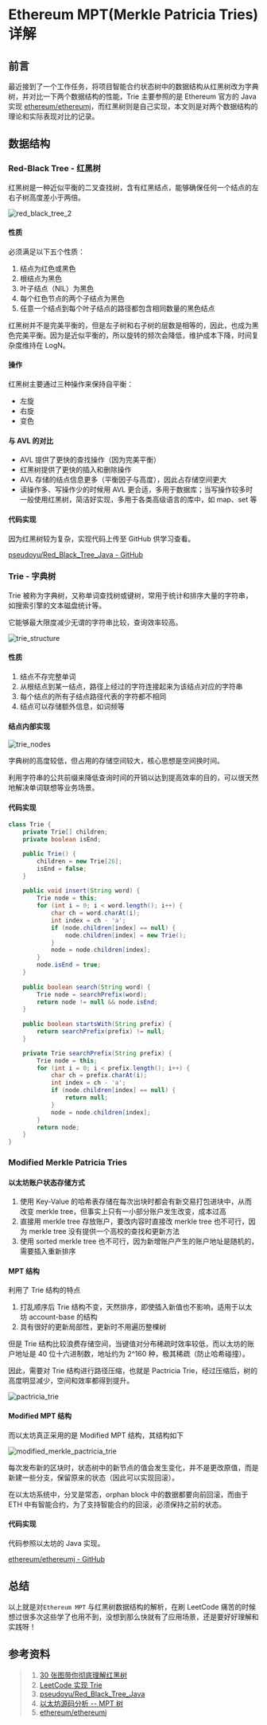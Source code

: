# Ethereum MPT(Merkle Patricia Tries) 详解

## 前言

最近接到了一个工作任务，将项目智能合约状态树中的数据结构从红黑树改为字典树，并对比一下两个数据结构的性能，Trie 主要参照的是 Ethereum 官方的 Java 实现 [ethereum/ethereumj](https://github.com/ethereum/ethereumj/tree/develop/ethereumj-core/src/main/java/org/ethereum/trie)，而红黑树则是自己实现，本文则是对两个数据结构的理论和实际表现对比的记录。

## 数据结构

### Red-Black Tree - 红黑树

红黑树是一种近似平衡的二叉查找树，含有红黑结点，能够确保任何一个结点的左右子树高度差小于两倍。

![red_black_tree_2](https://cdn.jsdelivr.net/gh/pseudoyu/image_hosting@master/hugo_images/red_black_tree_2.png)
#### 性质

必须满足以下五个性质：

1. 结点为红色或黑色
2. 根结点为黑色
3. 叶子结点（NIL）为黑色
4. 每个红色节点的两个子结点为黑色
5. 任意一个结点到每个叶子结点的路径都包含相同数量的黑色结点

红黑树并不是完美平衡的，但是左子树和右子树的层数是相等的，因此，也成为黑色完美平衡。因为是近似平衡的，所以旋转的频次会降低，维护成本下降，时间复杂度维持在 LogN。

#### 操作

红黑树主要通过三种操作来保持自平衡：

- 左旋
- 右旋
- 变色

#### 与 AVL 的对比

- AVL 提供了更快的查找操作（因为完美平衡）
- 红黑树提供了更快的插入和删除操作
- AVL 存储的结点信息更多（平衡因子与高度），因此占存储空间更大
- 读操作多、写操作少的时候用 AVL 更合适，多用于数据库；当写操作较多时一般使用红黑树，简洁好实现，多用于各类高级语言的库中，如 map、set 等

#### 代码实现

因为红黑树较为复杂，实现代码上传至 GitHub 供学习查看。

[pseudoyu/Red_Black_Tree_Java - GitHub](https://github.com/pseudoyu/Red_Black_Tree_Java)

### Trie - 字典树

Trie 被称为字典树，又称单词查找树或键树，常用于统计和排序大量的字符串，如搜索引擎的文本磁盘统计等。

它能够最大限度减少无谓的字符串比较，查询效率较高。

![trie_structure](https://cdn.jsdelivr.net/gh/pseudoyu/image_hosting@master/hugo_images/trie_structure.png)
#### 性质

1. 结点不存完整单词
2. 从根结点到某一结点，路径上经过的字符连接起来为该结点对应的字符串
3. 每个结点的所有子结点路径代表的字符都不相同
4. 结点可以存储额外信息，如词频等


#### 结点内部实现

![trie_nodes](https://cdn.jsdelivr.net/gh/pseudoyu/image_hosting@master/hugo_images/trie_nodes.png)

字典树的高度较低，但占用的存储空间较大，核心思想是空间换时间。

利用字符串的公共前缀来降低查询时间的开销以达到提高效率的目的，可以很天然地解决单词联想等业务场景。

#### 代码实现

```java
class Trie {
    private Trie[] children;
    private boolean isEnd;

    public Trie() {
        children = new Trie[26];
        isEnd = false;
    }
    
    public void insert(String word) {
        Trie node = this;
        for (int i = 0; i < word.length(); i++) {
            char ch = word.charAt(i);
            int index = ch - 'a';
            if (node.children[index] == null) {
                node.children[index] = new Trie();
            }
            node = node.children[index];
        }
        node.isEnd = true;
    }
    
    public boolean search(String word) {
        Trie node = searchPrefix(word);
        return node != null && node.isEnd;
    }
    
    public boolean startsWith(String prefix) {
        return searchPrefix(prefix) != null;
    }

    private Trie searchPrefix(String prefix) {
        Trie node = this;
        for (int i = 0; i < prefix.length(); i++) {
            char ch = prefix.charAt(i);
            int index = ch - 'a';
            if (node.children[index] == null) {
                return null;
            }
            node = node.children[index];
        }
        return node;
    }
}
```

### Modified Merkle Patricia Tries

#### 以太坊账户状态存储方式

1. 使用 Key-Value 的哈希表存储在每次出块时都会有新交易打包进块中，从而改变 merkle tree，但事实上只有一小部分账户发生改变，成本过高
2. 直接用 merkle tree 存放账户，要改内容时直接改 merkle tree 也不可行，因为 merkle tree 没有提供一个高校的查找和更新方法
3. 使用 sorted merkle tree 也不可行，因为新增账户产生的账户地址是随机的，需要插入重新排序

#### MPT 结构

利用了 Trie 结构的特点

1. 打乱顺序后 Trie 结构不变，天然排序，即使插入新值也不影响，适用于以太坊 account-base 的结构
2. 具有很好的更新局部性，更新时不用遍历整棵树

但是 Trie 结构比较浪费存储空间，当键值对分布稀疏时效率较低，而以太坊的账户地址是 40 位十六进制数，地址约为 2^160 种，极其稀疏（防止哈希碰撞）。

因此，需要对 Trie 结构进行路径压缩，也就是 Pactricia Trie，经过压缩后，树的高度明显减少，空间和效率都得到提升。

![pactricia_trie](https://cdn.jsdelivr.net/gh/pseudoyu/image_hosting@master/hugo_images/pactricia_trie.png)

#### Modified MPT 结构

而以太坊真正采用的是 Modified MPT 结构，其结构如下

![modified_merkle_pactricia_trie](https://cdn.jsdelivr.net/gh/pseudoyu/image_hosting@master/hugo_images/modified_merkle_pactricia_trie.png)

每次发布新的区块时，状态树中的新节点的值会发生变化，并不是更改原值，而是新建一些分支，保留原来的状态（因此可以实现回滚）。

在以太坊系统中，分叉是常态，orphan block 中的数据都要向前回滚，而由于 ETH 中有智能合约，为了支持智能合约的回滚，必须保持之前的状态。

#### 代码实现

代码参照以太坊的 Java 实现。

[ethereum/ethereumj - GitHub](https://github.com/ethereum/ethereumj/tree/develop/ethereumj-core/src/main/java/org/ethereum/trie)

## 总结

以上就是对`Ethereum MPT` 与红黑树数据结构的解析，在刷 LeetCode 痛苦的时候想过很多次这些学了也用不到，没想到那么快就有了应用场景，还是要好好理解和实践呀！

## 参考资料

> 1. [30 张图带你彻底理解红黑树](https://www.jianshu.com/p/e136ec79235c)
> 2. [LeetCode 实现 Trie](https://leetcode-cn.com/problems/implement-trie-prefix-tree/solution/shi-xian-trie-qian-zhui-shu-by-leetcode-ti500/)
> 3. [pseudoyu/Red_Black_Tree_Java](https://github.com/pseudoyu/Red_Black_Tree_Java) 
> 4. [以太坊源码分析 -- MPT 树](https://segmentfault.com/a/1190000016050921)
> 5. [ethereum/ethereumj](https://github.com/ethereum/ethereumj/tree/develop/ethereumj-core/src/main/java/org/ethereum/trie)
